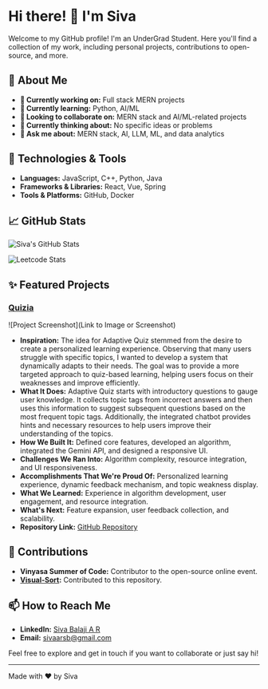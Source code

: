 # Hi there! 👋 I'm Siva

Welcome to my GitHub profile! I'm an UnderGrad Student. Here you'll find a collection of my work, including personal projects, contributions to open-source, and more.

## 🚀 About Me
- **🔭 Currently working on:** Full stack MERN projects
- **🌱 Currently learning:** Python, AI/ML
- **👯 Looking to collaborate on:** MERN stack and AI/ML-related projects
- **🤔 Currently thinking about:** No specific ideas or problems
- **💬 Ask me about:** MERN stack, AI, LLM, ML, and data analytics

## 🔧 Technologies & Tools
- **Languages:** JavaScript, C++, Python, Java
- **Frameworks & Libraries:** React, Vue, Spring
- **Tools & Platforms:** GitHub, Docker

## 📈 GitHub Stats
![Siva's GitHub Stats](https://github-readme-stats.vercel.app/api?username=SivaBalaji-AR&show_icons=true&hide_title=true&count_private=true&hide=prs&theme=radical)

![Leetcode Stats](https://leetcard.jacoblin.cool/sivaarsb?ext=contest)

## ✨ Featured Projects
### [Quizia](https://quizia-lac.vercel.app/)
![Project Screenshot](Link to Image or Screenshot)
- **Inspiration:** The idea for Adaptive Quiz stemmed from the desire to create a personalized learning experience. Observing that many users struggle with specific topics, I wanted to develop a system that dynamically adapts to their needs. The goal was to provide a more targeted approach to quiz-based learning, helping users focus on their weaknesses and improve efficiently.
- **What It Does:** Adaptive Quiz starts with introductory questions to gauge user knowledge. It collects topic tags from incorrect answers and then uses this information to suggest subsequent questions based on the most frequent topic tags. Additionally, the integrated chatbot provides hints and necessary resources to help users improve their understanding of the topics.
- **How We Built It:** Defined core features, developed an algorithm, integrated the Gemini API, and designed a responsive UI.
- **Challenges We Ran Into:** Algorithm complexity, resource integration, and UI responsiveness.
- **Accomplishments That We're Proud Of:** Personalized learning experience, dynamic feedback mechanism, and topic weakness display.
- **What We Learned:** Experience in algorithm development, user engagement, and resource integration.
- **What's Next:** Feature expansion, user feedback collection, and scalability.
- **Repository Link:** [GitHub Repository](https://github.com/SivaBalaji-AR/QUIZIA-Complete.git)

## 🌟 Contributions
- **Vinyasa Summer of Code:** Contributor to the open-source online event.
- **[Visual-Sort](https://github.com/MastanSayyad/Visual-Sort.git):** Contributed to this repository.

## 📫 How to Reach Me
- **LinkedIn:** [Siva Balaji A R](https://www.linkedin.com/in/siva-balaji-a-r-582628255)
- **Email:** sivaarsb@gmail.com

Feel free to explore and get in touch if you want to collaborate or just say hi!

---

Made with ❤️ by Siva
